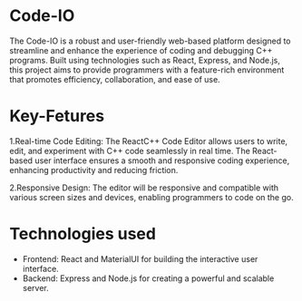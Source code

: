 # Code-IO

The Code-IO is a robust and user-friendly web-based platform designed to streamline and enhance the experience of coding and debugging C++ programs. Built using technologies such as React, Express, and Node.js, this project aims to provide programmers with a feature-rich environment that promotes efficiency, collaboration, and ease of use.

# Key-Fetures

1.Real-time Code Editing: The ReactC++ Code Editor allows users to write, edit, and experiment with C++ code seamlessly in real time. The React-based user interface ensures a smooth and responsive coding experience, enhancing productivity and reducing friction.

2.Responsive Design: The editor will be responsive and compatible with various screen sizes and devices, enabling programmers to code on the go.

# Technologies used

* Frontend: React and MaterialUI for building the interactive user interface.
* Backend: Express and Node.js for creating a powerful and scalable server.

